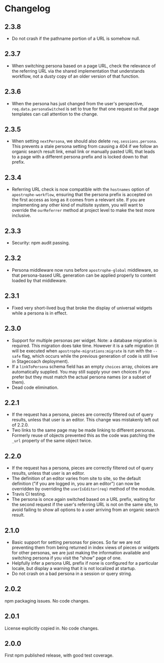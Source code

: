 # Changelog

## 2.3.8

* Do not crash if the pathname portion of a URL is somehow null.

## 2.3.7

* When switching persona based on a page URL, check the relevance of the referring URL via the shared implementation that understands workflow, not a dusty copy of an older version of that function.

## 2.3.6

* When the persona has just changed from the user's perspective, `req.data.personaSwitched` is set to true for that one request so that page templates can call attention to the change.

## 2.3.5

* When setting `nextPersona`, we should also delete `req.sessions.persona`. This prevents a stale persona setting from causing a 404 if we follow an organic search result link, email link or manually pasted URL that leads to a page with a different persona prefix and is locked down to that prefix.

## 2.3.4

* Referring URL check is now compatible with the `hostnames` option of `apostrophe-workflow`, ensuring that the persona prefix is accepted on the first access as long as it comes from a relevant site. If you are implementing any other kind of multisite system, you will want to override the `ourReferrer` method at project level to make the test more inclusive.

## 2.3.3

* Security: npm audit passing.

## 2.3.2

* Persona middleware now runs before `apostrophe-global` middleware, so that persona-based URL generation can be applied properly to content loaded by that middleware.

## 2.3.1

* Fixed very short-lived bug that broke the display of universal widgets while a persona is in effect.

## 2.3.0

* Support for multiple personas per widget. Note: a database migration is required. This migration does take time. However it is a safe migration (it will be executed when `apostrophe-migrations:migrate` is run with the `--safe` flag, which occurs while the previous generation of code is still live in Stagecoach deployment).
* If a `linkToPersona` schema field has an empty `choices` array, choices are automatically supplied. You may still supply your own choices if you prefer but they must match the actual persona names (or a subset of them).
* Dead code elimination.

## 2.2.1

* If the request has a persona, pieces are correctly filtered out of query results, unless that user is an editor. This change was mistakenly left out of 2.2.0.
* Two links to the same page may be made linking to different personas. Formerly reuse of objects prevented this as the code was patching the `_url` property of the same object twice.

## 2.2.0

* If the request has a persona, pieces are correctly filtered out of query results, unless that user is an editor.
* The definition of an editor varies from site to site, so the default definition ("if you are logged in, you are an editor") can now be overridden by overriding the `userIsEditor(req)` method of the module.
* Travis CI testing.
* The persona is once again switched based on a URL prefix, waiting for the second request if the user's referring URL is not on the same site, to avoid failing to show all options to a user arriving from an organic search result.

## 2.1.0

* Basic support for setting personas for pieces. So far we are not preventing them from being returned in index views of pieces or widgets for other personas, we are just making the information available and switching persona if you visit the "show" page of one.
* Helpfully infer a persona URL prefix if none is configured for a particular locale, but display a warning that it is not localized at startup.
* Do not crash on a bad persona in a session or query string.

## 2.0.2

npm packaging issues. No code changes.

## 2.0.1

License explicitly copied in. No code changes.

## 2.0.0

First npm published release, with good test coverage.
